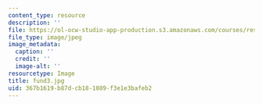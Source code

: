 ```yaml
---
content_type: resource
description: ''
file: https://ol-ocw-studio-app-production.s3.amazonaws.com/courses/res-6-005-understanding-lasers-and-fiberoptics-spring-2008/367b1619b87dcb181089f3e1e3bafeb2_fund3.jpg
file_type: image/jpeg
image_metadata:
  caption: ''
  credit: ''
  image-alt: ''
resourcetype: Image
title: fund3.jpg
uid: 367b1619-b87d-cb18-1089-f3e1e3bafeb2
---
```

